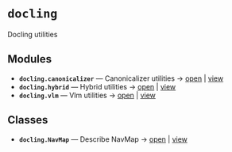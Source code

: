 # `docling`

Docling utilities

<!-- START doctoc generated TOC please keep comment here to allow auto update -->
<!-- END doctoc generated TOC please keep comment here to allow auto update -->

## Modules

- **`docling.canonicalizer`** — Canonicalizer utilities → [open](vscode://file//home/paul/kgfoundry/src/docling/canonicalizer.py:1:1) | [view](https://github.com/github.com/paul-heyse/blob/0342b08deac5e1564b1fc9d5b196ccbeba265d41/src/docling/canonicalizer.py#L1)
- **`docling.hybrid`** — Hybrid utilities → [open](vscode://file//home/paul/kgfoundry/src/docling/hybrid.py:1:1) | [view](https://github.com/github.com/paul-heyse/blob/0342b08deac5e1564b1fc9d5b196ccbeba265d41/src/docling/hybrid.py#L1)
- **`docling.vlm`** — Vlm utilities → [open](vscode://file//home/paul/kgfoundry/src/docling/vlm.py:1:1) | [view](https://github.com/github.com/paul-heyse/blob/0342b08deac5e1564b1fc9d5b196ccbeba265d41/src/docling/vlm.py#L1)

## Classes

- **`docling.NavMap`** — Describe NavMap → [open](vscode://file//home/paul/kgfoundry/src/kgfoundry_common/navmap_types.py:32:1) | [view](https://github.com/github.com/paul-heyse/blob/0342b08deac5e1564b1fc9d5b196ccbeba265d41/src/kgfoundry_common/navmap_types.py#L32-L45)
<!-- agent:readme v1 sha:0342b08deac5e1564b1fc9d5b196ccbeba265d41 content:3831125d2709 -->
